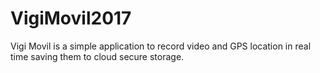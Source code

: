 # VigiMovil2017

Vigi Movil is a simple application to record video and GPS location in real time saving them to cloud secure storage.
